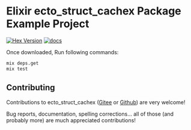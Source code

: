# Elixir ecto_struct_cachex Package Example Project

[![Hex Version](https://img.shields.io/hexpm/v/ecto_struct_cachex.svg)](https://hex.pm/packages/ecto_struct_cachex) [![docs](https://img.shields.io/badge/docs-hexpm-blue.svg)](https://hexdocs.pm/ecto_struct_cachex/)

Once downloaded, Run following commands: 

```bash
mix deps.get
mix test
```
## Contributing
Contributions to ecto_struct_cachex ([Gitee](https://gitee.com/lizhaochao/ecto_struct_cachex) or [Github](https://github.com/lizhaochao/ecto_struct_cachex)) are very welcome!

Bug reports, documentation, spelling corrections... all of those (and probably more) are much appreciated contributions!

